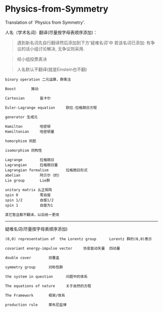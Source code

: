 # Physics-from-Symmetry
Translation of `Physics from Symmetry'.

人名（学术名词）翻译(尽量按字母表顺序添加)：

>遇到新名词先自行翻译然后添加到下方'疑难名词'中
>若该名词已添加: 有争议的话小组讨论解决, 无争议则采用. 


>经小组投票表决

>人名默认不翻译(就是Einstein也不翻)
    



    binary operation 二元运算，群乘法

    Boost       推动
    
    Cartesian       笛卡尔

    Euler-Lagrange equation     欧拉-拉格朗日方程
    
    generator 生成元

    Hamilton        哈密顿
    Hamiltonian     哈密顿量

    homorphism 同胚

    isomorphism 同构性

    Lagrange        拉格朗日
    Lagrangian      拉格朗日量
    Lagrangian formalism        拉格朗日形式
    abelian         阿贝尔（的）
    Lie group       Lie群
    
    unitary matrix 幺正矩阵
    spin 0          零自旋
    spin 1/2        自旋1/2
    spin 1          自旋为1
    
    其它暂且都不翻译，以后统一更改

- - -    

疑难名词(尽量按字母表顺序添加)
    
    (0,0) representation of  the Lorentz group      Lorentz 群的(0,0)表示
    
    covariant energy-impulse vector     协变能动矢量  四动量
    
    double cover        双覆盖
    
    symmetry group      对称性群
    
    the system in question      问题中的体系

    The equations of nature     关于自然的方程
    
    The Framework       框架/体系
    
    production rule     莱布尼兹律
